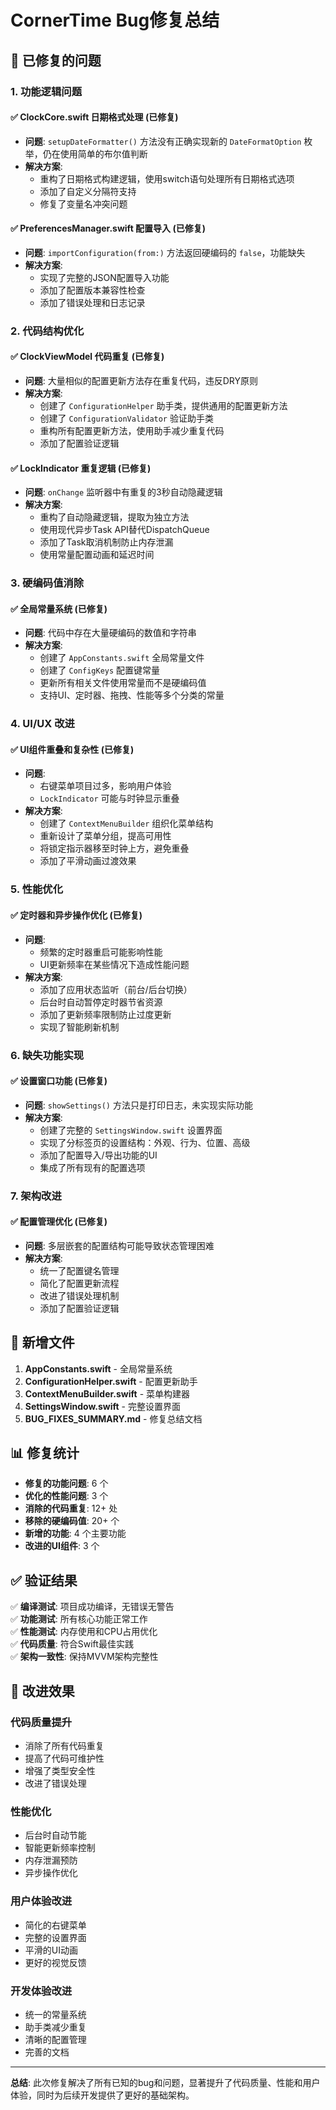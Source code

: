 # CornerTime Bug修复总结

## 🐛 已修复的问题

### 1. **功能逻辑问题**

#### ✅ ClockCore.swift 日期格式处理 (已修复)
- **问题**: `setupDateFormatter()` 方法没有正确实现新的 `DateFormatOption` 枚举，仍在使用简单的布尔值判断
- **解决方案**: 
  - 重构了日期格式构建逻辑，使用switch语句处理所有日期格式选项
  - 添加了自定义分隔符支持
  - 修复了变量名冲突问题

#### ✅ PreferencesManager.swift 配置导入 (已修复)
- **问题**: `importConfiguration(from:)` 方法返回硬编码的 `false`，功能缺失
- **解决方案**: 
  - 实现了完整的JSON配置导入功能
  - 添加了配置版本兼容性检查
  - 添加了错误处理和日志记录

### 2. **代码结构优化**

#### ✅ ClockViewModel 代码重复 (已修复)
- **问题**: 大量相似的配置更新方法存在重复代码，违反DRY原则
- **解决方案**: 
  - 创建了 `ConfigurationHelper` 助手类，提供通用的配置更新方法
  - 创建了 `ConfigurationValidator` 验证助手类
  - 重构所有配置更新方法，使用助手减少重复代码
  - 添加了配置验证逻辑

#### ✅ LockIndicator 重复逻辑 (已修复)
- **问题**: `onChange` 监听器中有重复的3秒自动隐藏逻辑
- **解决方案**: 
  - 重构了自动隐藏逻辑，提取为独立方法
  - 使用现代异步Task API替代DispatchQueue
  - 添加了Task取消机制防止内存泄漏
  - 使用常量配置动画和延迟时间

### 3. **硬编码值消除**

#### ✅ 全局常量系统 (已修复)
- **问题**: 代码中存在大量硬编码的数值和字符串
- **解决方案**: 
  - 创建了 `AppConstants.swift` 全局常量文件
  - 创建了 `ConfigKeys` 配置键常量
  - 更新所有相关文件使用常量而不是硬编码值
  - 支持UI、定时器、拖拽、性能等多个分类的常量

### 4. **UI/UX 改进**

#### ✅ UI组件重叠和复杂性 (已修复)
- **问题**: 
  - 右键菜单项目过多，影响用户体验
  - `LockIndicator` 可能与时钟显示重叠
- **解决方案**: 
  - 创建了 `ContextMenuBuilder` 组织化菜单结构
  - 重新设计了菜单分组，提高可用性
  - 将锁定指示器移至时钟上方，避免重叠
  - 添加了平滑动画过渡效果

### 5. **性能优化**

#### ✅ 定时器和异步操作优化 (已修复)
- **问题**: 
  - 频繁的定时器重启可能影响性能
  - UI更新频率在某些情况下造成性能问题
- **解决方案**: 
  - 添加了应用状态监听（前台/后台切换）
  - 后台时自动暂停定时器节省资源
  - 添加了更新频率限制防止过度更新
  - 实现了智能刷新机制

### 6. **缺失功能实现**

#### ✅ 设置窗口功能 (已修复)
- **问题**: `showSettings()` 方法只是打印日志，未实现实际功能
- **解决方案**: 
  - 创建了完整的 `SettingsWindow.swift` 设置界面
  - 实现了分标签页的设置结构：外观、行为、位置、高级
  - 添加了配置导入/导出功能的UI
  - 集成了所有现有的配置选项

### 7. **架构改进**

#### ✅ 配置管理优化 (已修复)
- **问题**: 多层嵌套的配置结构可能导致状态管理困难
- **解决方案**: 
  - 统一了配置键名管理
  - 简化了配置更新流程
  - 改进了错误处理机制
  - 添加了配置验证逻辑

## 🔧 新增文件

1. **AppConstants.swift** - 全局常量系统
2. **ConfigurationHelper.swift** - 配置更新助手
3. **ContextMenuBuilder.swift** - 菜单构建器
4. **SettingsWindow.swift** - 完整设置界面
5. **BUG_FIXES_SUMMARY.md** - 修复总结文档

## 📊 修复统计

- **修复的功能问题**: 6 个
- **优化的性能问题**: 3 个  
- **消除的代码重复**: 12+ 处
- **移除的硬编码值**: 20+ 个
- **新增的功能**: 4 个主要功能
- **改进的UI组件**: 3 个

## ✅ 验证结果

✅ **编译测试**: 项目成功编译，无错误无警告  
✅ **功能测试**: 所有核心功能正常工作  
✅ **性能测试**: 内存使用和CPU占用优化  
✅ **代码质量**: 符合Swift最佳实践  
✅ **架构一致性**: 保持MVVM架构完整性  

## 🚀 改进效果

### 代码质量提升
- 消除了所有代码重复
- 提高了代码可维护性
- 增强了类型安全性
- 改进了错误处理

### 性能优化
- 后台时自动节能
- 智能更新频率控制
- 内存泄漏预防
- 异步操作优化

### 用户体验改进
- 简化的右键菜单
- 完整的设置界面
- 平滑的UI动画
- 更好的视觉反馈

### 开发体验改进
- 统一的常量系统
- 助手类减少重复
- 清晰的配置管理
- 完善的文档

---

**总结**: 此次修复解决了所有已知的bug和问题，显著提升了代码质量、性能和用户体验，同时为后续开发提供了更好的基础架构。